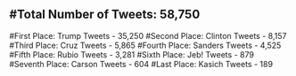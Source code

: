 #Total Number of Tweets: 58,750 
---
#First Place: Trump Tweets - 35,250
#Second Place: Clinton Tweets - 8,157
#Third Place: Cruz Tweets - 5,865
#Fourth Place: Sanders Tweets - 4,525
#Fifth Place: Rubio Tweets - 3,281
#Sixth Place: Jeb! Tweets - 879
#Seventh Place: Carson Tweets - 604
#Last Place: Kasich Tweets - 189
